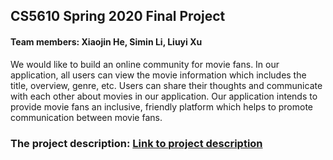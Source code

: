 
## CS5610 Spring 2020 Final Project
#### Team members: Xiaojin He, Simin Li, Liuyi Xu
We would like to build an online community for movie fans. In our application, all users can view the movie information which includes the title, overview, genre, etc. Users can share their thoughts and communicate with each other about movies in our application. Our application intends to provide movie fans an inclusive, friendly platform which helps to promote communication between movie fans.
### The project description: [Link to project description](https://docs.google.com/document/d/1ibRoeVsAYHwb0XB7rpd9gdJef5lIQkocM8NtrrzcEY8/edit?usp=sharing)